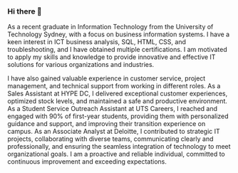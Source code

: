 ### Hi there 👋

<!--
**Wiz0726/Wiz0726** is a ✨ _special_ ✨ repository because its `README.md` (this file) appears on your GitHub profile.

Here are some ideas to get you started:
- 🔭 I’m currently working on ...
- 🌱 I’m currently learning ...
- 👯 I’m looking to collaborate on ...
- 🤔 I’m looking for help with ...
- 💬 Ask me about ...
- 📫 How to reach me: ...
- 😄 Pronouns: ...
- ⚡ Fun fact: ...
-->
<p>
  As a recent graduate in Information Technology from the University of Technology Sydney, with a focus on business information systems. I have a keen interest in ICT business analysis, SQL, HTML, CSS, and troubleshooting, and I have obtained multiple certifications. I am motivated to apply my skills and knowledge to provide innovative and effective IT solutions for various organizations and industries.
</p>
<p>
  I have also gained valuable experience in customer service, project management, and technical support from working in different roles. As a Sales Assistant at HYPE DC, I delivered exceptional customer experiences, optimized stock levels, and maintained a safe and productive environment. As a Student Service Outreach Assistant at UTS Careers, I reached and engaged with 90% of first-year students, providing them with personalized guidance and support, and improving their transition experience on campus. As an Associate Analyst at Deloitte, I contributed to strategic IT projects, collaborating with diverse teams, communicating clearly and professionally, and ensuring the seamless integration of technology to meet organizational goals. I am a proactive and reliable individual, committed to continuous improvement and exceeding expectations.
</p>
